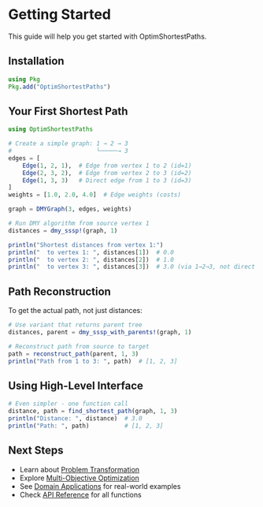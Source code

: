 # Getting Started

This guide will help you get started with OptimShortestPaths.

## Installation

```julia
using Pkg
Pkg.add("OptimShortestPaths")
```

## Your First Shortest Path

```julia
using OptimShortestPaths

# Create a simple graph: 1 → 2 → 3
#                        └─────→ 3
edges = [
    Edge(1, 2, 1),  # Edge from vertex 1 to 2 (id=1)
    Edge(2, 3, 2),  # Edge from vertex 2 to 3 (id=2)
    Edge(1, 3, 3)   # Direct edge from 1 to 3 (id=3)
]
weights = [1.0, 2.0, 4.0]  # Edge weights (costs)

graph = DMYGraph(3, edges, weights)

# Run DMY algorithm from source vertex 1
distances = dmy_sssp!(graph, 1)

println("Shortest distances from vertex 1:")
println("  to vertex 1: ", distances[1])  # 0.0
println("  to vertex 2: ", distances[2])  # 1.0
println("  to vertex 3: ", distances[3])  # 3.0 (via 1→2→3, not direct 1→3)
```

## Path Reconstruction

To get the actual path, not just distances:

```julia
# Use variant that returns parent tree
distances, parent = dmy_sssp_with_parents!(graph, 1)

# Reconstruct path from source to target
path = reconstruct_path(parent, 1, 3)
println("Path from 1 to 3: ", path)  # [1, 2, 3]
```

## Using High-Level Interface

```julia
# Even simpler - one function call
distance, path = find_shortest_path(graph, 1, 3)
println("Distance: ", distance)  # 3.0
println("Path: ", path)          # [1, 2, 3]
```

## Next Steps

- Learn about [Problem Transformation](transformation.md)
- Explore [Multi-Objective Optimization](multiobjective.md)
- See [Domain Applications](domains.md) for real-world examples
- Check [API Reference](../api.md) for all functions
